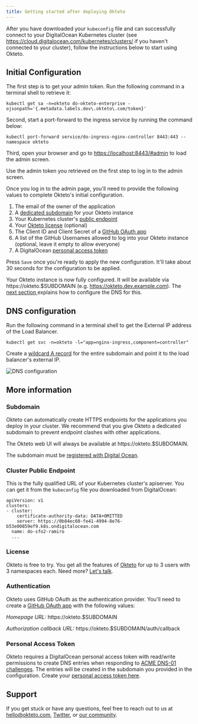 ```yaml
---
title: Getting started after deploying Okteto
---
```


After you have downloaded your `kubeconfig` file and can successfully connect to your DigitalOcean Kubernetes cluster (see https://cloud.digitalocean.com/kubernetes/clusters/ if you haven't connected to your cluster), follow the instructions below to start using Okteto.

## Initial Configuration

The first step is to get your admin token. Run the following command in a terminal shell to retrieve it:

```console
kubectl get sa -n=okteto do-okteto-enterprise -ojsonpath='{.metadata.labels.dev\.okteto\.com/token}'
```

Second, start a port-forward to the ingress service by running the command below:

```console
kubectl port-forward service/do-ingress-nginx-controller 8443:443 --namespace okteto
```

Third, open your browser and go to [https://localhost:8443/#admin](https://localhost:8443/#admin) to load the admin screen.

Use the admin token you retrieved on the first step to log in to the admin screen.

Once you log in to the admin page, you'll need to provide the following values to complete Okteto's initial configuration.

1. The email of the owner of the application
1. A [dedicated subdomain](#Subdomain) for your Okteto instance
1. Your Kubernetes cluster's [public endpoint](#Cluster-Public-Endpoint)
1. Your [Okteto license](#License) (optional)
1. The Client ID and Client Secret of a [GitHub OAuth app](#Authentication)
1. A list of the GitHub Usernames allowed to log into your Okteto instance (optional, leave it empty to allow everyone)
1. A DigitalOcean [personal access token](#Personal-Access-Token)

Press `Save` once you're ready to apply the new configuration. It'll take about 30 seconds for the configuration to be applied.

Your Okteto instance is now fully configured. It will be available via https://okteto.$SUBDOMAIN (e.g. https://okteto.dev.example.com). The [next section ](#DNS-configuration) explains how to configure the DNS for this.

## DNS configuration

Run the following command in a terminal shell to get the External IP address of the Load Balancer.

```console
kubectl get svc -n=okteto -l="app=nginx-ingress,component=controller"
```

Create a [wildcard A record](https://cloud.digitalocean.com/networking/domains) for the entire subdomain and point it to the load balancer's external IP.

![DNS configuration](https://www.okteto.com/docs/self-hosted/digitalocean/dns.png)

## More information

### Subdomain

Okteto can automatically create HTTPS endpoints for the applications you deploy in your cluster. We recommend that you give Okteto a dedicated subdomain to prevent endpoint clashes with other applications.

The Okteto web UI will always be available at https://okteto.$SUBDOMAIN.

The subdomain must be [registered with Digital Ocean](https://www.digitalocean.com/docs/networking/dns/how-to/add-domains/).

### Cluster Public Endpoint

This is the fully qualified URL of your Kubernetes cluster's apiserver. You can get it from the `kubeconfig` file you downloaded from DigitalOcean:

```
apiVersion: v1
clusters:
- cluster:
    certificate-authority-data: DATA+OMITTED
    server: https://0b84ec60-fe41-4994-8e76-b53e00859ef9.k8s.ondigitalocean.com
  name: do-sfo2-ramiro
  ...
```

### License
Okteto is free to try. You get all the features of [Okteto](/docs/0.13/enterprise/) for up to 3 users with 3 namespaces each. Need more? [Let's talk](https://okteto.com/#talktous).

### Authentication

Okteto uses GitHub OAuth as the authentication provider. You'll need to create a [GitHub OAuth app](https://developer.github.com/apps/building-oauth-apps/creating-an-oauth-app/) with the following values:

*Homepage URL:*
https://okteto.$SUBDOMAIN

*Authorization callback URL:*
https://okteto.$SUBDOMAIN/auth/callback

### Personal Access Token

Okteto requires a DigitalOcean personal access token with read/write permissions to create DNS entries when responding to [ACME DNS-01 challenges](https://letsencrypt.org/docs/challenge-types/#dns-01-challenge). The entries will be created in the subdomain you provided in the configuration. Create your [personal access token here](https://cloud.digitalocean.com/account/api/tokens).

## Support

If you get stuck or have any questions, feel free to reach out to us at hello@okteto.com, [Twitter](https://twitter.com/oktetohq), or [our community](https://community.okteto.com/).